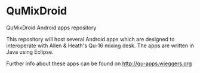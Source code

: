 QuMixDroid
==========

QuMixDroid Android apps repository

This repository will host several Android apps which are designed to interoperate with Allen & Heath's Qu-16 mixing desk. 
The apps are written in Java using Eclipse.

Further info about these apps can be found on http://qu-apps.wieggers.org
